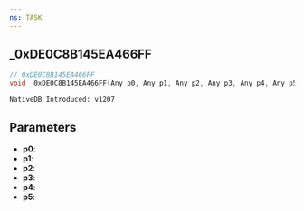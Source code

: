 ```yaml
---
ns: TASK
---
```

## _0xDE0C8B145EA466FF

```c
// 0xDE0C8B145EA466FF
void _0xDE0C8B145EA466FF(Any p0, Any p1, Any p2, Any p3, Any p4, Any p5);
```

```
NativeDB Introduced: v1207
```

## Parameters
* **p0**:
* **p1**:
* **p2**:
* **p3**:
* **p4**:
* **p5**:
